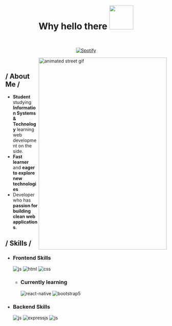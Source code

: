 <h1 align='center'> Why hello there <img src='https://i.gifer.com/origin/cd/cd44334923c5a5d94e7cf4ab8f5f2f7f_w200.gif' width='75'> </h1>
  
&nbsp;<div align="center">
  [![Spotify](https://novatorem-a5dq-kohese.vercel.app/api/spotify?background_color=0d1117&border_color=0d1117)](https://open.spotify.com/user/x.lope)
</div>

<div>

<img align='right' src='https://media.tenor.com/3F5XmYhEARwAAAAd/chill-japan.gif' width='400' height='600' alt='animated street gif'>
&nbsp;
  
<h2> / About Me /</h2>

- **Student** studying **Information Systems & Technology** learning web development on the side.
- **Fast learner** and **eager to explore new technologies**
- Developer who has **passion for building clean web applications**.

<h2>/ Skills /</h2>

- <h3>Frontend Skills</h3>

  <img src = "https://img.shields.io/badge/JavaScript-323330?style=for-the-badge&logo=javascript&logoColor=F7DF1E" alt = "js" />
  <img src = "https://img.shields.io/badge/HTML5-E34F26?style=for-the-badge&logo=html5&logoColor=white" alt = "html" />
  <img src = "https://img.shields.io/badge/CSS3-1572B6?style=for-the-badge&logo=css3&logoColor=white" alt = "css" />

  - <h3>Currently learning</h3>
  
    <img src = "https://img.shields.io/badge/react-%2320232a.svg?style=for-the-badge&logo=react&logoColor=%2361DAFB" alt = "react-native" />
    <img src = "https://img.shields.io/badge/bootstrap-%23563D7C.svg?style=for-the-badge&logo=bootstrap&logoColor=white" alt = "bootstrap5" />

- <h3>Backend Skills</h3>

    <img src = "https://img.shields.io/badge/JavaScript-323330?style=for-the-badge&logo=javascript&logoColor=F7DF1E" alt = "js" />
    <img src = "https://img.shields.io/badge/express.js-%23404d59.svg?style=for-the-badge&logo=express&logoColor=%2361DAFB" alt = "expressjs" />
    <img src = "https://img.shields.io/badge/Node-323330?style=for-the-badge&logo=node.js&logoColor=F7DF1E" alt = "js" />
</div>
